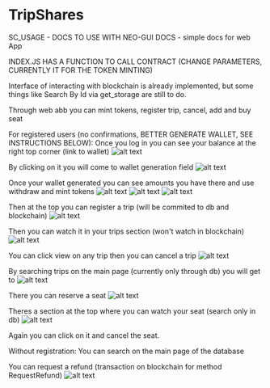 # TripShares
SC_USAGE  -  DOCS TO USE WITH NEO-GUI
DOCS  - simple docs for web App

INDEX.JS HAS A FUNCTION TO CALL CONTRACT (CHANGE PARAMETERS, CURRENTLY IT FOR THE TOKEN MINTING)

Interface of interacting with blockchain is already implemented, but some things like Search By Id via get_storage are still to do.

Through web abb you can mint tokens, register trip, cancel, add and buy seat

For registered users (no confirmations, BETTER GENERATE WALLET, SEE INSTRUCTIONS BELOW):
Once you log in you can see your balance at the right top corner (link to wallet)
![alt text](https://github.com/xtolya/TripShares/blob/master/images/RegBalance.png)

By clicking on it you will come to wallet generation field
![alt text](https://github.com/xtolya/TripShares/blob/master/images/RegGenerate.png)

Once your wallet generated you can see amounts you have there and use withdraw and mint tokens
![alt text](https://github.com/xtolya/TripShares/blob/master/images/RegWalletGenerated.png)
![alt text](https://github.com/xtolya/TripShares/blob/master/images/RegWithdraw.png)
![alt text](https://github.com/xtolya/TripShares/blob/master/images/RegMint.png)

Then at the top you can register a trip (will be commited to db and blockchain)
![alt text](https://github.com/xtolya/TripShares/blob/master/images/RegRegTrip.png)

Then you can watch it in your trips section (won't watch in blockchain)
![alt text](https://github.com/xtolya/TripShares/blob/master/images/RegYourTrips.png)

You can click view on any trip then you can cancel a trip
![alt text](https://github.com/xtolya/TripShares/blob/master/images/TripCancel.png)

By searching trips on the main page (currently only through db) you will get to
![alt text](https://github.com/xtolya/TripShares/blob/master/images/RegAfterSearchReserve.png)

There you can reserve a seat
![alt text](https://github.com/xtolya/TripShares/blob/master/images/TripReservedDb.png)

Theres a section at the top where you can watch your seat (search only in db)
![alt text](https://github.com/xtolya/TripShares/blob/master/images/RegYourSeatsView.png)

Again you can click on it and cancel the seat.

Without registration:
You can search on the main page of the database

You can request a refund (transaction on blockchain for method RequestRefund)
![alt text](https://github.com/xtolya/TripShares/blob/master/images/NoRegRefund.png)
